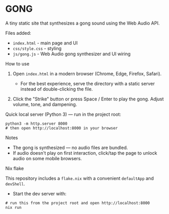 # GONG

A tiny static site that synthesizes a gong sound using the Web Audio API.

Files added:

- `index.html` - main page and UI
- `css/style.css` - styling
- `js/gong.js` - Web Audio gong synthesizer and UI wiring

How to use

1. Open `index.html` in a modern browser (Chrome, Edge, Firefox, Safari).
	- For the best experience, serve the directory with a static server instead of double-clicking the file.

2. Click the "Strike" button or press Space / Enter to play the gong. Adjust volume, tone, and dampening.

Quick local server (Python 3) — run in the project root:

```fish
python3 -m http.server 8000
# then open http://localhost:8000 in your browser
```

Notes

- The gong is synthesized — no audio files are bundled.
- If audio doesn't play on first interaction, click/tap the page to
  unlock audio on some mobile browsers.

Nix flake

This repository includes a `flake.nix` with a convenient `defaultApp` and `devShell`.

- Start the dev server with:

```fish
# run this from the project root and open http://localhost:8000
nix run
```

